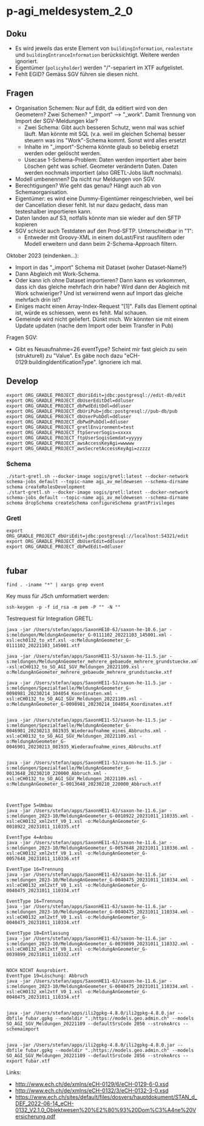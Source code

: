 # p-agi_meldesystem_2_0

## Doku
- Es wird jeweils das erste Element von `buildingInformation`, `realestate` und `buildingEntranceInformation` berücksichtigt. Weitere werden ignoriert.
- Eigentümer (`policyholder`) werden "/"-separiert im XTF aufgelistet.
- Fehlt EGID? Gemäss SGV führen sie diesen nicht.



## Fragen
- Organisation Schemen: Nur auf Edit, da editiert wird von den Geometern? Zwei Schemen? "_import" --> "_work". Damit Trennung von Import der SGV-Meldungen klar?
  * Zwei Schema: Gibt auch besseren Schutz, wenn mal was schief läuft. Man könnte mit SQL (v.a. weil im gleichen Schema) besser steuern was ins "Work"-Schema kommt. Sonst wird alles ersetzt
  * Inhalte im "_import"-Schema könnte glaub so beliebig ersetzt werden oder gelöscht werden.
  * Usecase 1-Schema-Problem: Daten werden importiert aber beim Löschen geht was schief. Geometer verändertn Daten. Daten werden nochmals importiert (also GRETL-Jobs läuft nochmals).
- Modell umbenennen? Da nicht nur Meldungen von SGV.
- Berechtigungen? Wie geht das genau? Hängt auch ab von Schemaorganisation.
- Eigentümer: es wird eine Dummy-Eigentümer reingeschrieben, weil bei der Cancellation dieser fehlt. Ist nur dazu gedacht, dass man testeshalber importieren kann.
- Daten landen auf S3, notfalls könnte man sie wieder auf den SFTP kopieren
- SGV schickt auch Testdaten auf den Prod-SFTP. Unterscheidbar in "<testDeliveryFlag xmlns="http://www.ech.ch/xmlns/eCH-0058/5">1</testDeliveryFlag>":
  * Entweder mit Groovy-XML in einem doLast/First rausfiltern oder Modell erweitern und dann beim 2-Schema-Approach filtern.

Oktober 2023 (eindenken...):
- Import in das "_import" Schema mit Dataset (woher Dataset-Name?)
- Dann Abgleich mit Work-Schema.
- Oder kann ich ohne Dataset importieren? Dann kann es vorkommen, dass ich das gleiche mehrfach drin habe? Wird dann der Abgleich mit Work schwieriger? Und ist verwirrend wenn auf Import das gleiche mehrfach drin ist?
- Einiges macht einen Array-Index-Request "[1]". Falls das Element optinal ist, würde es schiessen, wenn es fehlt. Mal schauen.
- Gemeinde wird nicht geliefert. Dünkt mich. Wir könnten sie mit einem Update updaten (nache dem Import oder beim Transfer in Pub)


Fragen SGV:
- Gibt es Neuaufnahme=26 eventType? Scheint mir fast gleich zu sein (strukturell) zu "Value". Es gäbe noch dazu "eCH-0129:buildingIdentificationType". Ignoriere ich mal.



## Develop

```
export ORG_GRADLE_PROJECT_dbUriEdit=jdbc:postgresql://edit-db/edit
export ORG_GRADLE_PROJECT_dbUserEditDdl=ddluser
export ORG_GRADLE_PROJECT_dbPwdEditDdl=ddluser
export ORG_GRADLE_PROJECT_dbUriPub=jdbc:postgresql://pub-db/pub
export ORG_GRADLE_PROJECT_dbUserPubDdl=ddluser
export ORG_GRADLE_PROJECT_dbPwdPubDdl=ddluser
export ORG_GRADLE_PROJECT_gretlEnvironment=test
export ORG_GRADLE_PROJECT_ftpServerSogis=xxxxx
export ORG_GRADLE_PROJECT_ftpUserSogisGemdat=yyyyy
export ORG_GRADLE_PROJECT_awsAccessKeyAgi=wwwww
export ORG_GRADLE_PROJECT_awsSecretAccessKeyAgi=zzzzz
```

### Schema
```
./start-gretl.sh --docker-image sogis/gretl:latest --docker-network schema-jobs_default --topic-name agi_av_meldewesen --schema-dirname schema createRolesDevelopment
./start-gretl.sh --docker-image sogis/gretl:latest --docker-network schema-jobs_default --topic-name agi_av_meldewesen --schema-dirname schema dropSchema createSchema configureSchema grantPrivileges

```

### Gretl

```
export ORG_GRADLE_PROJECT_dbUriEdit=jdbc:postgresql://localhost:54321/edit
export ORG_GRADLE_PROJECT_dbUserEdit=ddluser
export ORG_GRADLE_PROJECT_dbPwdEdit=ddluser

```

```

```


## fubar

```
find . -iname "*" | xargs grep event
```




Key muss für JSch umformatiert werden:
```
ssh-keygen -p -f id_rsa -m pem -P "" -N ""
```

Testrequest für Integration GRETL:

```
java -jar /Users/stefan/apps/SaxonHE10-6J/saxon-he-10.6.jar -s:meldungen/MeldungAnGeometer_G-0111102_20221103_145001.xml -xsl:ech0132_to_xtf.xsl -o:MeldungAnGeometer_G-0111102_20221103_145001.xtf

java -jar /Users/stefan/apps/SaxonHE11-5J/saxon-he-11.5.jar -s:meldungen/MeldungAnGeometer_mehrere_gebaeude_mehrere_grundstuecke.xml -xsl:eCH0132_to_SO_AGI_SGV_Meldungen_20221109.xsl -o:MeldungAnGeometer_mehrere_gebaeude_mehrere_grundstuecke.xtf

java -jar /Users/stefan/apps/SaxonHE11-5J/saxon-he-11.5.jar -s:meldungen/Spezialfaelle/MeldungAnGeometer_G-0098981_20230214_104054_Koordinaten.xml -xsl:eCH0132_to_SO_AGI_SGV_Meldungen_20221109.xsl -o:MeldungAnGeometer_G-0098981_20230214_104054_Koordinaten.xtf


java -jar /Users/stefan/apps/SaxonHE11-5J/saxon-he-11.5.jar -s:meldungen/Spezialfaelle/MeldungAnGeometer_G-0046901_20230213_081935_Wiederaufnahme_eines_Abbruchs.xml -xsl:eCH0132_to_SO_AGI_SGV_Meldungen_20221109.xsl -o:MeldungAnGeometer_G-0046901_20230213_081935_Wiederaufnahme_eines_Abbruchs.xtf


java -jar /Users/stefan/apps/SaxonHE11-5J/saxon-he-11.5.jar -s:meldungen/Spezialfaelle/MeldungAnGeometer_G-0013648_20230210_220000_Abbruch.xml -xsl:eCH0132_to_SO_AGI_SGV_Meldungen_20221109.xsl -o:MeldungAnGeometer_G-0013648_20230210_220000_Abbruch.xtf



EventType 5=Umbau
java -jar /Users/stefan/apps/SaxonHE11-6J/saxon-he-11.6.jar -s:meldungen_2023-10/MeldungAnGeometer_G-0018922_20231011_110335.xml -xsl:eCH0132_xml2xtf_V0_1.xsl -o:MeldungAnGeometer_G-0018922_20231011_110335.xtf

EventType 4=Anbau
java -jar /Users/stefan/apps/SaxonHE11-6J/saxon-he-11.6.jar -s:meldungen_2023-10/MeldungAnGeometer_G-0057648_20231011_110336.xml -xsl:eCH0132_xml2xtf_V0_1.xsl -o:MeldungAnGeometer_G-0057648_20231011_110336.xtf

EventType 16=Trennung
java -jar /Users/stefan/apps/SaxonHE11-6J/saxon-he-11.6.jar -s:meldungen_2023-10/MeldungAnGeometer_G-0040475_20231011_110334.xml -xsl:eCH0132_xml2xtf_V0_1.xsl -o:MeldungAnGeometer_G-0040475_20231011_110334.xtf

EventType 16=Trennung
java -jar /Users/stefan/apps/SaxonHE11-6J/saxon-he-11.6.jar -s:meldungen_2023-10/MeldungAnGeometer_G-0040475_20231011_110334.xml -xsl:eCH0132_xml2xtf_V0_1.xsl -o:MeldungAnGeometer_G-0040475_20231011_110334.xtf

EventType 18=Entlassung
java -jar /Users/stefan/apps/SaxonHE11-6J/saxon-he-11.6.jar -s:meldungen_2023-10/MeldungAnGeometer_G-0039899_20231011_110332.xml -xsl:eCH0132_xml2xtf_V0_1.xsl -o:MeldungAnGeometer_G-0039899_20231011_110332.xtf


NOCH NICHT Ausprobiert.
EventType 19=Löschung: Abbruch
java -jar /Users/stefan/apps/SaxonHE11-6J/saxon-he-11.6.jar -s:meldungen_2023-10/MeldungAnGeometer_G-0040475_20231011_110334.xml -xsl:eCH0132_xml2xtf_V0_1.xsl -o:MeldungAnGeometer_G-0040475_20231011_110334.xtf


```





```
java -jar /Users/stefan/apps/ili2gpkg-4.8.0/ili2gpkg-4.8.0.jar --dbfile fubar.gpkg --modeldir ".;https://models.geo.admin.ch" --models SO_AGI_SGV_Meldungen_20221109 --defaultSrsCode 2056 --strokeArcs --schemaimport


java -jar /Users/stefan/apps/ili2gpkg-4.8.0/ili2gpkg-4.8.0.jar --dbfile fubar.gpkg --modeldir ".;https://models.geo.admin.ch" --models SO_AGI_SGV_Meldungen_20221109 --defaultSrsCode 2056 --strokeArcs --export fubar.xtf
```

Links:

- http://www.ech.ch/de/xmlns/eCH-0129/6/eCH-0129-6-0.xsd
- http://www.ech.ch/de/xmlns/eCH-0132/3/eCH-0132-3-0.xsd 
- https://www.ech.ch/sites/default/files/dosvers/hauptdokument/STAN_d_DEF_2022-06-14_eCH-0132_V2.1.0_Objektwesen%20%E2%80%93%20Dom%C3%A4ne%20Versicherung.pdf